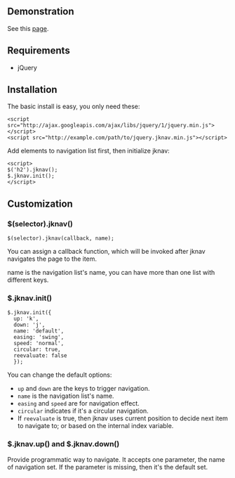 Demonstration
-------------

See this [page](http://livibetter.github.com/jquery-jknav/jquery.jknav.demo.html).

Requirements
------------

  * jQuery

Installation
------------

The basic install is easy, you only need these:

    <script src="http://ajax.googleapis.com/ajax/libs/jquery/1/jquery.min.js"></script>
    <script src="http://example.com/path/to/jquery.jknav.min.js"></script>

Add elements to navigation list first, then initialize jknav:

    <script>
    $('h2').jknav();
    $.jknav.init();
    </script>

Customization
-------------

### $(selector).jknav()

    $(selector).jknav(callback, name);

You can assign a callback function, which will be invoked after jknav navigates the page to the item.

name is the navigation list's name, you can have more than one list with different keys.

### $.jknav.init()

    $.jknav.init({
      up: 'k',
      down: 'j',
      name: 'default',
      easing: 'swing',
      speed: 'normal',
      circular: true,
      reevaluate: false
      });

You can change the default options:

  * `up` and `down` are the keys to trigger navigation.
  * `name` is the navigation list's name.
  * `easing` and `speed` are for navigation effect.
  * `circular` indicates if it's a circular navigation.
  * If `reevaluate` is true, then jknav uses current position to decide next item to navigate to; or based on the internal index variable. 

### $.jknav.up() and $.jknav.down()

Provide programmatic way to navigate. It accepts one parameter, the name of navigation set. If the parameter is missing, then it's the default set. 